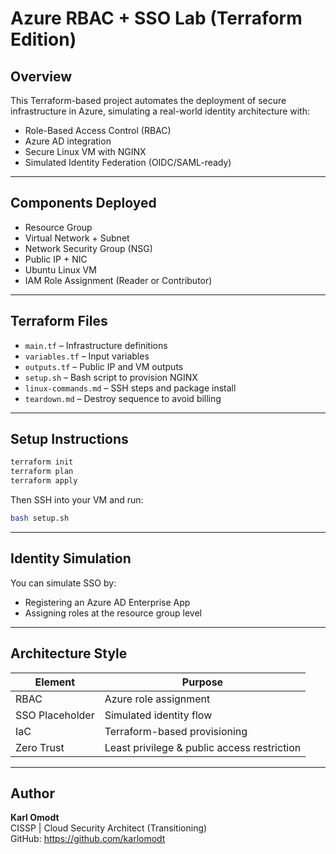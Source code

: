# Azure RBAC + SSO Lab (Terraform Edition)

## Overview
This Terraform-based project automates the deployment of secure infrastructure in Azure, simulating a real-world identity architecture with:

- Role-Based Access Control (RBAC)
- Azure AD integration
- Secure Linux VM with NGINX
- Simulated Identity Federation (OIDC/SAML-ready)

---

## Components Deployed

- Resource Group
- Virtual Network + Subnet
- Network Security Group (NSG)
- Public IP + NIC
- Ubuntu Linux VM
- IAM Role Assignment (Reader or Contributor)

---

## Terraform Files

- `main.tf` – Infrastructure definitions
- `variables.tf` – Input variables
- `outputs.tf` – Public IP and VM outputs
- `setup.sh` – Bash script to provision NGINX
- `linux-commands.md` – SSH steps and package install
- `teardown.md` – Destroy sequence to avoid billing

---

## Setup Instructions

```bash
terraform init
terraform plan
terraform apply
```

Then SSH into your VM and run:

```bash
bash setup.sh
```

---

## Identity Simulation

You can simulate SSO by:
- Registering an Azure AD Enterprise App
- Assigning roles at the resource group level

---

## Architecture Style

| Element         | Purpose                          |
|----------------|----------------------------------|
| RBAC           | Azure role assignment            |
| SSO Placeholder| Simulated identity flow          |
| IaC            | Terraform-based provisioning     |
| Zero Trust     | Least privilege & public access restriction |

---

## Author

**Karl Omodt**  
CISSP | Cloud Security Architect (Transitioning)  
GitHub: https://github.com/karlomodt
